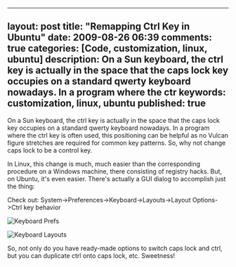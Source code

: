 
---
layout: post
title: "Remapping Ctrl Key in Ubuntu"
date: 2009-08-26 06:39
comments: true
categories: [Code, customization, linux, ubuntu]
description: On a Sun keyboard, the ctrl key is actually in the space that the caps lock key occupies on a standard qwerty keyboard nowadays.  In a program where the ctr
keywords: customization, linux, ubuntu
published: true
---

On a Sun keyboard, the ctrl key is actually in the space that the caps lock key occupies on a standard qwerty keyboard nowadays.  In a program where the ctrl key is often used, this positioning can be helpful as no Vulcan figure stretches are required for common key patterns.  So, why not change caps lock to be a control key.
<!--more-->

In Linux, this change is much, much easier than the corresponding procedure on a Windows machine, there consisting of registry hacks.  But, on Ubuntu, it's even easier.  There's actually a GUI dialog to accomplish just the thing:

Check out:
System->Preferences->Keyboard->Layouts->Layout Options->Ctrl key behavior

![Keyboard Prefs](http://lh5.ggpht.com/_5XZCKcD6--c/SpU8MJd7aAI/AAAAAAAAISY/-TbYr10RY80/s800/keyboard-preferences.png)

![Keyboard Layouts](http://lh3.ggpht.com/_5XZCKcD6--c/SpU8L_C2obI/AAAAAAAAISU/4jXwduIfBoQ/s800/keyboard-layout-options.png)

So, not only do you have ready-made options to switch caps lock and ctrl, but you can duplicate ctrl onto caps lock, etc.  Sweetness!

  

